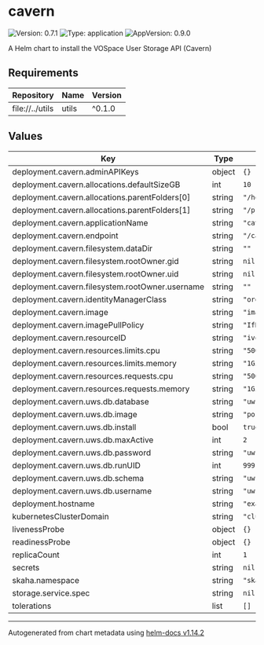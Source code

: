 # cavern

![Version: 0.7.1](https://img.shields.io/badge/Version-0.7.1-informational?style=flat-square) ![Type: application](https://img.shields.io/badge/Type-application-informational?style=flat-square) ![AppVersion: 0.9.0](https://img.shields.io/badge/AppVersion-0.9.0-informational?style=flat-square)

A Helm chart to install the VOSpace User Storage API (Cavern)

## Requirements

| Repository | Name | Version |
|------------|------|---------|
| file://../utils | utils | ^0.1.0 |

## Values

| Key | Type | Default | Description |
|-----|------|---------|-------------|
| deployment.cavern.adminAPIKeys | object | `{}` |  |
| deployment.cavern.allocations.defaultSizeGB | int | `10` |  |
| deployment.cavern.allocations.parentFolders[0] | string | `"/home"` |  |
| deployment.cavern.allocations.parentFolders[1] | string | `"/projects"` |  |
| deployment.cavern.applicationName | string | `"cavern"` |  |
| deployment.cavern.endpoint | string | `"/cavern"` |  |
| deployment.cavern.filesystem.dataDir | string | `""` |  |
| deployment.cavern.filesystem.rootOwner.gid | string | `nil` |  |
| deployment.cavern.filesystem.rootOwner.uid | string | `nil` |  |
| deployment.cavern.filesystem.rootOwner.username | string | `""` |  |
| deployment.cavern.identityManagerClass | string | `"org.opencadc.auth.StandardIdentityManager"` |  |
| deployment.cavern.image | string | `"images.opencadc.org/platform/cavern:0.9.0"` |  |
| deployment.cavern.imagePullPolicy | string | `"IfNotPresent"` |  |
| deployment.cavern.resourceID | string | `"ivo://example.org/cavern"` |  |
| deployment.cavern.resources.limits.cpu | string | `"500m"` |  |
| deployment.cavern.resources.limits.memory | string | `"1Gi"` |  |
| deployment.cavern.resources.requests.cpu | string | `"500m"` |  |
| deployment.cavern.resources.requests.memory | string | `"1Gi"` |  |
| deployment.cavern.uws.db.database | string | `"uws"` |  |
| deployment.cavern.uws.db.image | string | `"postgres:15.12"` |  |
| deployment.cavern.uws.db.install | bool | `true` |  |
| deployment.cavern.uws.db.maxActive | int | `2` |  |
| deployment.cavern.uws.db.password | string | `"uwspwd"` |  |
| deployment.cavern.uws.db.runUID | int | `999` |  |
| deployment.cavern.uws.db.schema | string | `"uws"` |  |
| deployment.cavern.uws.db.username | string | `"uwsuser"` |  |
| deployment.hostname | string | `"example.org"` |  |
| kubernetesClusterDomain | string | `"cluster.local"` |  |
| livenessProbe | object | `{}` |  |
| readinessProbe | object | `{}` |  |
| replicaCount | int | `1` |  |
| secrets | string | `nil` |  |
| skaha.namespace | string | `"skaha-system"` |  |
| storage.service.spec | string | `nil` |  |
| tolerations | list | `[]` |  |

----------------------------------------------
Autogenerated from chart metadata using [helm-docs v1.14.2](https://github.com/norwoodj/helm-docs/releases/v1.14.2)
